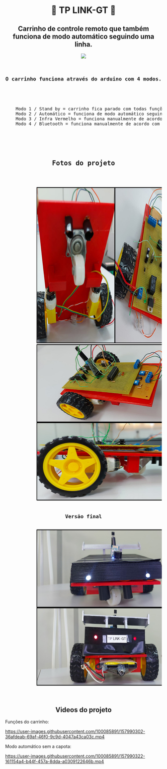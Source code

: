 <!-- README CARRO CONTROLADO POR CONTROLE REMOTO COM ARDUINO>
<!-- README IR CAR WITH ARDUINO -->

<h1 align="center"> 🚗 TP LINK-GT 🚗 </h1>
<h2 align="center"> Carrinho de controle remoto que também funciona de modo automático seguindo uma linha.</h2>

<div align="center">
    <img src = "https://media.giphy.com/media/DADPAT9e6NCLlsTBeK/giphy.gif">
</div>
<pre>
    <h3 align="center">O carrinho funciona através do arduino com 4 modos.</h3>
        <p align="center">
    Modo 1 / Stand by = carrinho fica parado com todas funções desligadas para poupar energia.
    Modo 2 / Automático = funciona de modo automático seguindo a linha feita com fita isolante.
    Modo 3 / Infra Vermelho = funciona manualmente de acordo com os sinais do controle remoto.
    Modo 4 / Bluetooth = funciona manualmente de acordo com os sinais enviados pelo bluetooth.
        </p>
</pre>

<pre>
    <h2 align="center">Fotos do projeto</h2>
        <div align="left">
            <img src = "https://github.com/VictorKashima/IR_CAR_ARUINO/blob/main/FOTOS%20DO%20PROJETO/Vertical.jpg?raw=true"
            alt="Ligações"
            width="700"
            height="500"
            >
            <img src = "https://github.com/VictorKashima/IR_CAR_ARUINO/blob/main/FOTOS%20DO%20PROJETO/Horizontal.jpg?raw=true"
            alt="Ligações de outro lado"
            width="700"
            height="500"
            >
            <h3 align="center">Versão final</h2>
            <img src = "https://github.com/VictorKashima/IR_CAR_ARUINO/blob/main/FOTOS%20DO%20PROJETO/Final.jpg?raw=true"
            alt="Final"
            width="700"
            height="500"
            >
        </div>
</pre>

</pre>
    <h2 align="center">Videos do projeto</h2>
    
Funções do carrinho:

https://user-images.githubusercontent.com/100085891/157990302-36afdeab-69af-46f0-9c9d-4047a43ca03c.mp4

Modo automático sem a capota:

https://user-images.githubusercontent.com/100085891/157990322-161154a4-b44f-457a-8dda-a0309122646b.mp4

